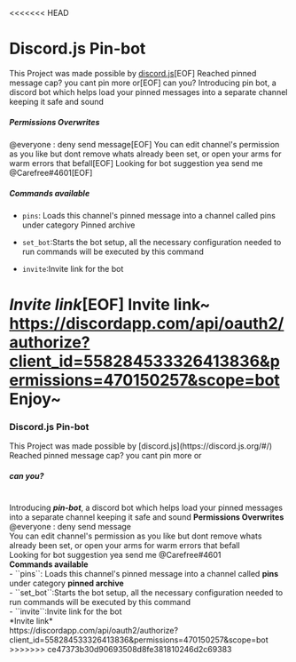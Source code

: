 <<<<<<< HEAD
# Discord.js Pin-bot
This Project was made possible by [discord.js](https://discord.js.org/#/)[EOF]
Reached pinned message cap? you cant pin more or[EOF]
can you?
Introducing pin bot, a discord bot which helps load your pinned messages into a separate channel keeping it safe and sound
##### Permissions Overwrites
@everyone : deny send message[EOF]
You can edit channel's permission as you like but dont remove whats already been set, or open your arms for warm errors that befall[EOF]
Looking for bot suggestion yea send me @Carefree#4601[EOF]
##### Commands available

- ``pins``: Loads this channel's pinned message into a channel called pins under category Pinned archive

- ``set_bot``:Starts the bot setup, all the necessary configuration needed to run commands will be executed by this command

- ``invite``:Invite link for the bot

*Invite link*[EOF]
Invite link~ https://discordapp.com/api/oauth2/authorize?client_id=558284533326413836&permissions=470150257&scope=bot
Enjoy~
=======
<h3>Discord.js Pin-bot</h3>
This Project was made possible by [discord.js](https://discord.js.org/#/)
<br>Reached pinned message cap? you cant pin more or<br>
<h5>can you?</h5><br>
Introducing <b><i>pin-bot</i></b>, a discord bot which helps load your pinned messages into a separate channel keeping it safe and sound
<b>Permissions Overwrites</b><br>
@everyone : deny send message<br>
You can edit channel's permission as you like but dont remove whats already been set, or open your arms for warm errors that befall<br>
Looking for bot suggestion yea send me @Carefree#4601<br>
<b>Commands available</b><br>
- ``pins``: Loads this channel's pinned message into a channel called <b>pins</b> under category <b>pinned archive</b><br>
- ``set_bot``:Starts the bot setup, all the necessary configuration needed to run commands will be executed by this command<br>
- ``invite``:Invite link for the bot<br>
*Invite link*<br>
https://discordapp.com/api/oauth2/authorize?client_id=558284533326413836&permissions=470150257&scope=bot
>>>>>>> ce47373b30d90693508d8fe381810246d2c69383
